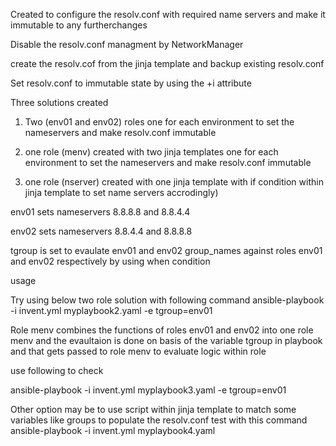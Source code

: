 Created to configure the resolv.conf with required name servers and make it immutable to any furtherchanges

Disable the resolv.conf managment by NetworkManager

create the resolv.cof from the jinja template and backup existing resolv.conf

Set resolv.conf to immutable state by using the +i attribute

Three solutions created 

1. Two (env01 and env02) roles one for each environment to set the nameservers and make resolv.conf immutable

2. one role (menv) created with two jinja templates one for each environment to set the nameservers and make resolv.conf immutable

3. one role (nserver) created with one jinja template with if condition within jinja template to set name servers accrodingly)

env01 sets nameservers 8.8.8.8 and 8.8.4.4

env02 sets nameservers 8.8.4.4 and 8.8.8.8

tgroup is set to evaulate env01 and env02 group_names against roles env01 and env02 respectively by using when condition

usage

Try using below  two role solution with following command 
ansible-playbook -i invent.yml myplaybook2.yaml -e tgroup=env01


Role menv combines the functions of roles env01 and env02 into one role menv and the evaultaion is done on basis of the variable tgroup in playbook and that gets passed to role menv to evaluate logic within role 

use following to check

ansible-playbook -i invent.yml myplaybook3.yaml -e tgroup=env01

Other option may be to use script within jinja template to match some variables like groups to populate the resolv.conf
test with this command
ansible-playbook -i invent.yml myplaybook4.yaml
